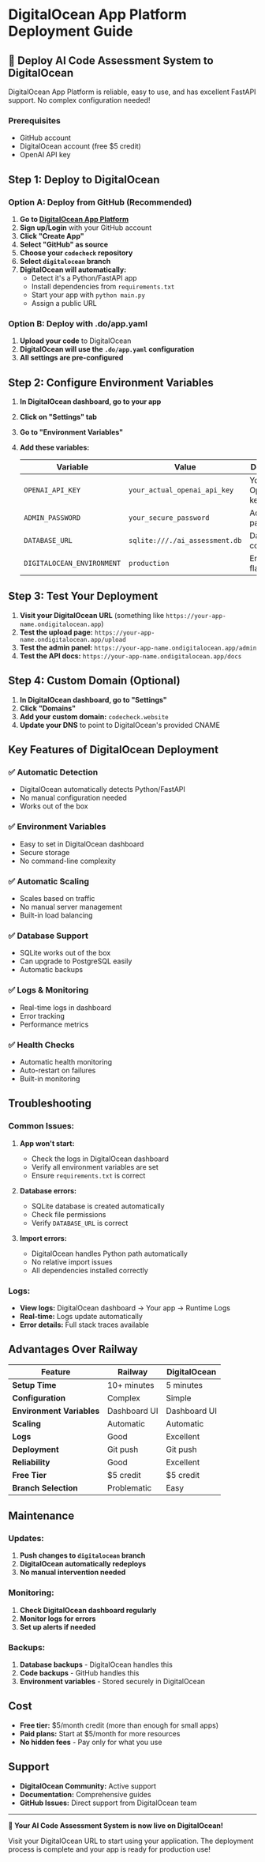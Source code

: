 # DigitalOcean App Platform Deployment Guide

## 🚀 Deploy AI Code Assessment System to DigitalOcean

DigitalOcean App Platform is reliable, easy to use, and has excellent FastAPI support. No complex configuration needed!

### Prerequisites
- GitHub account
- DigitalOcean account (free $5 credit)
- OpenAI API key

## Step 1: Deploy to DigitalOcean

### Option A: Deploy from GitHub (Recommended)

1. **Go to [DigitalOcean App Platform](https://cloud.digitalocean.com/apps)**
2. **Sign up/Login** with your GitHub account
3. **Click "Create App"**
4. **Select "GitHub" as source**
5. **Choose your `codecheck` repository**
6. **Select `digitalocean` branch**
7. **DigitalOcean will automatically:**
   - Detect it's a Python/FastAPI app
   - Install dependencies from `requirements.txt`
   - Start your app with `python main.py`
   - Assign a public URL

### Option B: Deploy with .do/app.yaml

1. **Upload your code** to DigitalOcean
2. **DigitalOcean will use the `.do/app.yaml` configuration**
3. **All settings are pre-configured**

## Step 2: Configure Environment Variables

1. **In DigitalOcean dashboard, go to your app**
2. **Click on "Settings" tab**
3. **Go to "Environment Variables"**
4. **Add these variables:**

   | Variable | Value | Description |
   |----------|-------|-------------|
   | `OPENAI_API_KEY` | `your_actual_openai_api_key` | Your OpenAI API key |
   | `ADMIN_PASSWORD` | `your_secure_password` | Admin panel password |
   | `DATABASE_URL` | `sqlite:///./ai_assessment.db` | Database connection |
   | `DIGITALOCEAN_ENVIRONMENT` | `production` | Environment flag |

## Step 3: Test Your Deployment

1. **Visit your DigitalOcean URL** (something like `https://your-app-name.ondigitalocean.app`)
2. **Test the upload page:** `https://your-app-name.ondigitalocean.app/upload`
3. **Test the admin panel:** `https://your-app-name.ondigitalocean.app/admin`
4. **Test the API docs:** `https://your-app-name.ondigitalocean.app/docs`

## Step 4: Custom Domain (Optional)

1. **In DigitalOcean dashboard, go to "Settings"**
2. **Click "Domains"**
3. **Add your custom domain:** `codecheck.website`
4. **Update your DNS** to point to DigitalOcean's provided CNAME

## Key Features of DigitalOcean Deployment

### ✅ **Automatic Detection**
- DigitalOcean automatically detects Python/FastAPI
- No manual configuration needed
- Works out of the box

### ✅ **Environment Variables**
- Easy to set in DigitalOcean dashboard
- Secure storage
- No command-line complexity

### ✅ **Automatic Scaling**
- Scales based on traffic
- No manual server management
- Built-in load balancing

### ✅ **Database Support**
- SQLite works out of the box
- Can upgrade to PostgreSQL easily
- Automatic backups

### ✅ **Logs & Monitoring**
- Real-time logs in dashboard
- Error tracking
- Performance metrics

### ✅ **Health Checks**
- Automatic health monitoring
- Auto-restart on failures
- Built-in monitoring

## Troubleshooting

### Common Issues:

1. **App won't start:**
   - Check the logs in DigitalOcean dashboard
   - Verify all environment variables are set
   - Ensure `requirements.txt` is correct

2. **Database errors:**
   - SQLite database is created automatically
   - Check file permissions
   - Verify `DATABASE_URL` is correct

3. **Import errors:**
   - DigitalOcean handles Python path automatically
   - No relative import issues
   - All dependencies installed correctly

### Logs:
- **View logs:** DigitalOcean dashboard → Your app → Runtime Logs
- **Real-time:** Logs update automatically
- **Error details:** Full stack traces available

## Advantages Over Railway

| Feature | Railway | DigitalOcean |
|---------|---------|--------------|
| **Setup Time** | 10+ minutes | 5 minutes |
| **Configuration** | Complex | Simple |
| **Environment Variables** | Dashboard UI | Dashboard UI |
| **Scaling** | Automatic | Automatic |
| **Logs** | Good | Excellent |
| **Deployment** | Git push | Git push |
| **Reliability** | Good | Excellent |
| **Free Tier** | $5 credit | $5 credit |
| **Branch Selection** | Problematic | Easy |

## Maintenance

### Updates:
1. **Push changes to `digitalocean` branch**
2. **DigitalOcean automatically redeploys**
3. **No manual intervention needed**

### Monitoring:
1. **Check DigitalOcean dashboard regularly**
2. **Monitor logs for errors**
3. **Set up alerts if needed**

### Backups:
1. **Database backups** - DigitalOcean handles this
2. **Code backups** - GitHub handles this
3. **Environment variables** - Stored securely in DigitalOcean

## Cost

- **Free tier:** $5/month credit (more than enough for small apps)
- **Paid plans:** Start at $5/month for more resources
- **No hidden fees** - Pay only for what you use

## Support

- **DigitalOcean Community:** Active support
- **Documentation:** Comprehensive guides
- **GitHub Issues:** Direct support from DigitalOcean team

---

**🎉 Your AI Code Assessment System is now live on DigitalOcean!**

Visit your DigitalOcean URL to start using your application. The deployment process is complete and your app is ready for production use!
